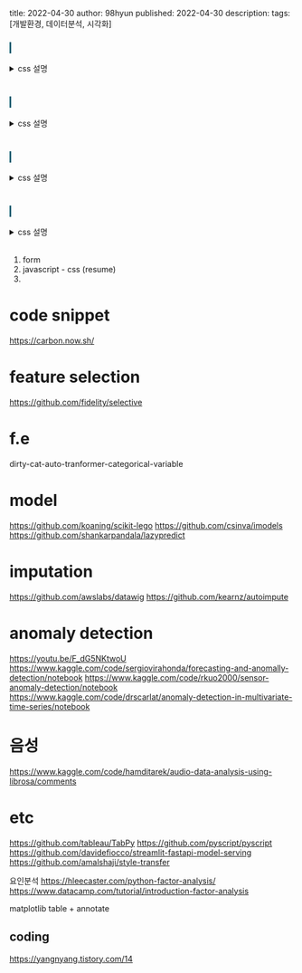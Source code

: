 title: 2022-04-30
author: 98hyun
published: 2022-04-30
description: 
tags: [개발환경, 데이터분석, 시각화]

<h3 style="border-left: solid 3px #0E6073;"><span style="background-color:#2e3f59"></span> &nbsp; </h3>
<details><summary>css 설명</summary><blockquote><pre><code>
</code></pre></blockquote></details>
<br>

<h3 style="border-left: solid 3px #0E6073;"><span style="background-color:#2e3f59"></span> &nbsp; </h3>
<details><summary>css 설명</summary><blockquote><pre><code>
</code></pre></blockquote></details>
<br>

<h3 style="border-left: solid 3px #0E6073;"><span style="background-color:#2e3f59"></span> &nbsp; </h3>
<details><summary>css 설명</summary><blockquote><pre><code>
</code></pre></blockquote></details>
<br>

<h3 style="border-left: solid 3px #0E6073;"><span style="background-color:#2e3f59"></span> &nbsp; </h3>
<details><summary>css 설명</summary><blockquote><pre><code>
</code></pre></blockquote></details>
<br>

1. form
2. javascript - css (resume)
3. 



# code snippet
https://carbon.now.sh/

# feature selection 
https://github.com/fidelity/selective

# f.e 
dirty-cat-auto-tranformer-categorical-variable


# model
https://github.com/koaning/scikit-lego
https://github.com/csinva/imodels
https://github.com/shankarpandala/lazypredict

# imputation
https://github.com/awslabs/datawig
https://github.com/kearnz/autoimpute

# anomaly detection
https://youtu.be/F_dG5NKtwoU
https://www.kaggle.com/code/sergiovirahonda/forecasting-and-anomally-detection/notebook
https://www.kaggle.com/code/rkuo2000/sensor-anomaly-detection/notebook
https://www.kaggle.com/code/drscarlat/anomaly-detection-in-multivariate-time-series/notebook

# 음성
https://www.kaggle.com/code/hamditarek/audio-data-analysis-using-librosa/comments

# etc
https://github.com/tableau/TabPy
https://github.com/pyscript/pyscript
https://github.com/davidefiocco/streamlit-fastapi-model-serving
https://github.com/amalshaji/style-transfer

요인분석 https://hleecaster.com/python-factor-analysis/ https://www.datacamp.com/tutorial/introduction-factor-analysis

matplotlib table + annotate

## coding
https://yangnyang.tistory.com/14
